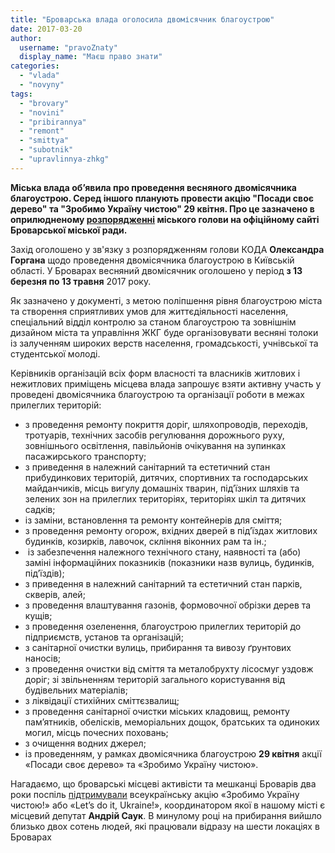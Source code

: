 ```yaml
---
title: "Броварська влада оголосила двомісячник благоустрою"
date: 2017-03-20
author: 
  username: "pravoZnaty"
  display_name: "Маєш право знати"
categories: 
  - "vlada"
  - "novyny"
tags: 
  - "brovary"
  - "novini"
  - "pribirannya"
  - "remont"
  - "smittya"
  - "subotnik"
  - "upravlinnya-zhkg"
---
```


**Міська влада об’явила про проведення весняного двомісячника благоустрою. Серед іншого планують провести акцію "Посади своє дерево" та "Зробимо Україну чистою" 29 квітня. Про це зазначено в оприлюдненому [розпорядженні](http://brovary-rada.gov.ua/documents/26903.html) міського голови на офіційному сайті Броварської міської ради.**

Захід оголошено у зв'язку з розпорядженням голови КОДА **Олександра Горгана** щодо проведення двомісячника благоустрою в Київській області. У Броварах весняний двомісячник оголошено у період **з 13 березня по 13 травня** 2017 року.

Як зазначено у документі, з метою поліпшення рівня благоустрою міста та створення сприятливих умов для життєдіяльності населення, спеціальний відділ контролю за станом благоустрою та зовнішнім дизайном міста та управління ЖКГ буде організовувати весняні толоки із залученням широких верств населення, громадськості, учнівської та студентської молоді.

Керівників організацій всіх форм власності та власників житлових і нежитлових приміщень місцева влада запрошує взяти активну участь у проведені двомісячника благоустрою та організації роботи в межах прилеглих територій:

- з проведення ремонту покриття доріг, шляхопроводів, переходів, тротуарів, технічних засобів регулювання дорожнього руху, зовнішнього освітлення, павільйонів очікування на зупинках пасажирського транспорту;
- з приведення в належний санітарний та естетичний стан прибудинкових територій, дитячих, спортивних та господарських майданчиків, місць вигулу домашніх тварин, під’їзних шляхів та зелених зон на прилеглих територіях, територіях шкіл та дитячих садків;
- із заміни, встановлення та ремонту контейнерів для сміття;
- з проведення ремонту огорож, вхідних дверей в під’їздах житлових будинків, козирків, лавочок, скління віконних рам та ін.;
-  із забезпечення належного технічного стану, наявності та (або) заміні інформаційних показників (показники назв вулиць, будинків, під’їздів);
- з приведення в належний санітарний та естетичний стан парків, скверів, алей;
- з проведення влаштування газонів, формовочної обрізки дерев та кущів;
- з проведення озеленення, благоустрою прилеглих територій до підприємств, установ та організацій;
- з санітарної очистки вулиць, прибирання та вивозу ґрунтових наносів;
- з проведення очистки від сміття та металобрухту лісосмуг уздовж доріг; зі звільненням територій загального користування від будівельних матеріалів;
- з ліквідації стихійних сміттєзвалищ;
- з проведення санітарної очистки міських кладовищ, ремонту пам’ятників, обелісків, меморіальних дощок, братських та одиноких могил, місць почесних поховань;
- з очищення водних джерел;
- із проведенням, у рамках двомісячника благоустрою **29 квітня** акції «Посади своє дерево» та «Зробимо Україну чистою».

Нагадаємо, що броварські місцеві активісти та мешканці Броварів два роки поспіль [підтримували](https://mpz.brovary.org/velykyj-subotnyk-brovarchany-zibraly-2000-mishkiv-smittya/) всеукраїнську акцію «Зробимо Україну чистою!» або «Let’s do it, Ukraine!», координатором якої в нашому місті є місцевий депутат **Андрій Саук**. В минулому році на прибирання вийшло близько двох сотень людей, які працювали відразу на шести локаціях в Броварах

